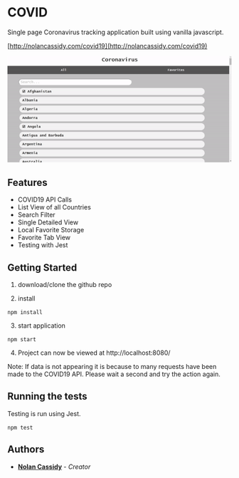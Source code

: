 # COVID

Single page Coronavirus tracking application built using vanilla javascript.

[http://nolancassidy.com/covid19](http://nolancassidy.com/covid19)

![Demo](examples/exampleGif.gif)

## Features

* COVID19 API Calls
* List View of all Countries
* Search Filter
* Single Detailed View
* Local Favorite Storage
* Favorite Tab View
* Testing with Jest

## Getting Started

1. download/clone the github repo

2. install
```
npm install
```

3. start application
```
npm start
```

4. Project can now be viewed at http://localhost:8080/

Note: If data is not appearing it is because to many requests have been made to the COVID19 API. Please wait a second and try the action again.

## Running the tests

Testing is run using Jest.

```
npm test
```

## Authors

* **[Nolan Cassidy](https://github.com/NolanCassidy)** - *Creator*
